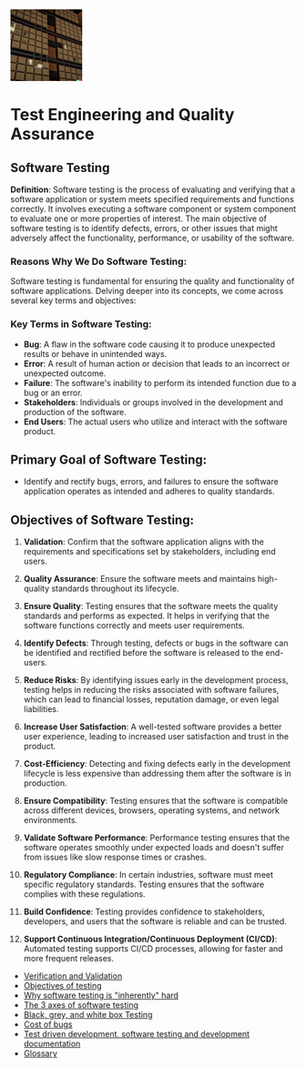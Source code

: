 
<img alt='testing image' src='./cover.png' width='25%'>

# Test Engineering and Quality Assurance

## Software Testing

**Definition**:
Software testing is the process of evaluating and verifying that a software application or system meets specified requirements and functions correctly. It involves executing a software component or system component to evaluate one or more properties of interest. The main objective of software testing is to identify defects, errors, or other issues that might adversely affect the functionality, performance, or usability of the software.

### Reasons Why We Do Software Testing:

Software testing is fundamental for ensuring the quality and functionality of software applications. Delving deeper into its concepts, we come across several key terms and objectives:

### Key Terms in Software Testing:

- **Bug**: A flaw in the software code causing it to produce unexpected results or behave in unintended ways.
- **Error**: A result of human action or decision that leads to an incorrect or unexpected outcome.
- **Failure**: The software's inability to perform its intended function due to a bug or an error.
- **Stakeholders**: Individuals or groups involved in the development and production of the software.
- **End Users**: The actual users who utilize and interact with the software product.

## Primary Goal of Software Testing:

- Identify and rectify bugs, errors, and failures to ensure the software application operates as intended and adheres to quality standards.

## Objectives of Software Testing:

1. **Validation**: Confirm that the software application aligns with the requirements and specifications set by stakeholders, including end users.  

2. **Quality Assurance**: Ensure the software meets and maintains high-quality standards throughout its lifecycle.

3. **Ensure Quality**: Testing ensures that the software meets the quality standards and performs as expected. It helps in verifying that the software functions correctly and meets user requirements.

4. **Identify Defects**: Through testing, defects or bugs in the software can be identified and rectified before the software is released to the end-users.

5. **Reduce Risks**: By identifying issues early in the development process, testing helps in reducing the risks associated with software failures, which can lead to financial losses, reputation damage, or even legal liabilities.

6. **Increase User Satisfaction**: A well-tested software provides a better user experience, leading to increased user satisfaction and trust in the product.

7. **Cost-Efficiency**: Detecting and fixing defects early in the development lifecycle is less expensive than addressing them after the software is in production.

8. **Ensure Compatibility**: Testing ensures that the software is compatible across different devices, browsers, operating systems, and network environments.

9. **Validate Software Performance**: Performance testing ensures that the software operates smoothly under expected loads and doesn't suffer from issues like slow response times or crashes.

10. **Regulatory Compliance**: In certain industries, software must meet specific regulatory standards. Testing ensures that the software complies with these regulations.

11. **Build Confidence**: Testing provides confidence to stakeholders, developers, and users that the software is reliable and can be trusted.

12. **Support Continuous Integration/Continuous Deployment (CI/CD)**: Automated testing supports CI/CD processes, allowing for faster and more frequent releases.


* [Verification and Validation](./verification_and_validation.md)
* [Objectives of testing](./testing_objectives.md)
* [Why software testing is "inherently" hard](./inherently_hard.md)
* [The 3 axes of software testing](./axes_of_testing.md)  
* [Black, grey, and white box Testing](./black_grey_white_box_testing.md)
* [Cost of bugs](./cost_of_bugs.md)
* [Test driven development, software testing and development documentation](./tdd.md)
* [Glossary](./glossary.md)

